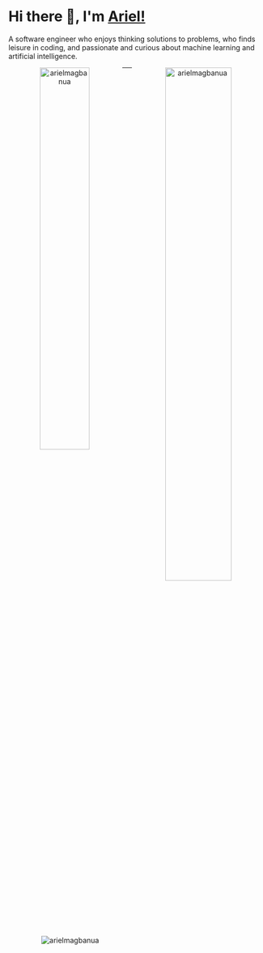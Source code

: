 # Hi there 👋, I'm [Ariel!](https://arielmagbanua.com/)

A software engineer who enjoys thinking solutions to problems, who finds leisure in coding, and passionate and curious about machine learning and artificial intelligence. 

<div align="center">
  <p>
    <img align="left" style="max-width: 44%"; width="44%;" src="https://github-readme-stats.vercel.app/api/top-langs?username=arielmagbanua&theme=dark&layout=compact" alt="arielmagbanua"/>
  </p>
  <p>
    <img align="right" style="max-width: 51%"; width="51%;" src="https://github-readme-stats.vercel.app/api?username=arielmagbanua&show_icons=true&include_all_commits=true&count_private=true&theme=dark" alt="arielmagbanua"/>
  </p>
  <hr>
  <img align="center" src="https://github-readme-streak-stats.herokuapp.com?user=arielmagbanua&theme=dark&border=FFFFFF" alt="arielmagbanua"/>
</div>

